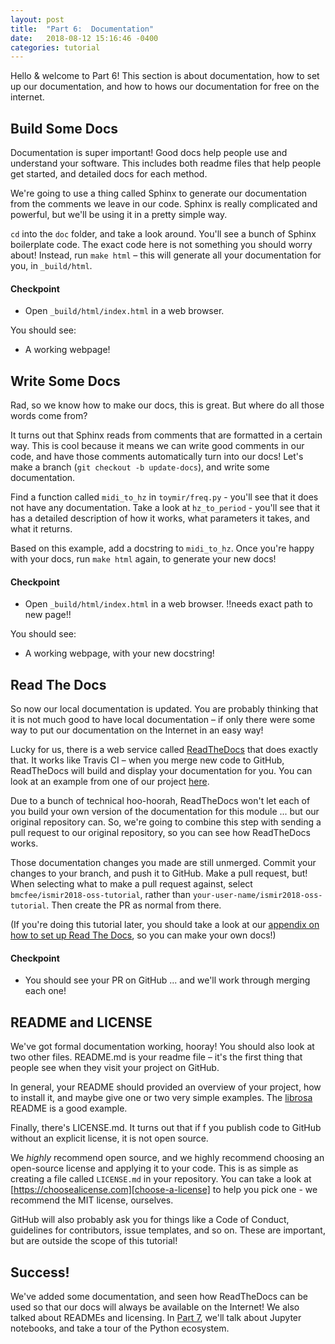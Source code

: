 ```yaml
---
layout: post
title:  "Part 6:  Documentation"
date:   2018-08-12 15:16:46 -0400
categories: tutorial
---
```

Hello & welcome to Part 6!  This section is about documentation, how to set up our documentation, and how to hows our documentation for free on the internet.

## Build Some Docs

Documentation is super important!  Good docs help people use and understand your software.  This includes both readme files that help people get started, and detailed docs for each method.

We're going to use a thing called Sphinx to generate our documentation from the comments we leave in our code.  Sphinx is really complicated and powerful, but we'll be using it in a pretty simple way.

`cd` into the `doc` folder, and take a look around.  You'll see a bunch of Sphinx boilerplate code.  The exact code here is not something you should worry about!  Instead, run `make html` – this will generate all your documentation for you, in `_build/html`.

#### Checkpoint

- Open `_build/html/index.html` in a web browser.

You should see:
- A working webpage!


## Write Some Docs

Rad, so we know how to make our docs, this is great.  But where do all those words come from?

It turns out that Sphinx reads from comments that are formatted in a certain way.  This is cool because it means we can write good comments in our code, and have those comments automatically turn into our docs!  Let's make a branch (`git checkout -b update-docs`), and write some documentation.

Find a function called `midi_to_hz` in `toymir/freq.py` - you'll see that it does not have any documentation.  Take a look at `hz_to_period` - you'll see that it has a detailed description of how it works, what parameters it takes, and what it returns.

Based on this example, add a docstring to `midi_to_hz`.  Once you're happy with your docs, run `make html` again, to generate your new docs!

#### Checkpoint

- Open `_build/html/index.html` in a web browser. !!needs exact path to new page!!

You should see:
- A working webpage, with your new docstring!


##  Read The Docs

So now our local documentation is updated.  You are probably thinking that it is not much good to have local documentation – if only there were some way to put our documentation on the Internet in an easy way!

Lucky for us, there is a web service called [ReadTheDocs][readthedocs] that does exactly that.  It works like Travis CI – when you merge new code to GitHub, ReadTheDocs will build and display your documentation for you.  You can look at an example from one of our project [here][amen-docs].

Due to a bunch of technical hoo-hoorah, ReadTheDocs won't let each of you build your own version of the documentation for this module ... but our original repository can.  So, we're going to combine this step with sending a pull request to our original repository, so you can see how ReadTheDocs works.

Those documentation changes you made are still unmerged.  Commit your changes to your branch, and push it to GitHub.  Make a pull request, but!  When selecting what to make a pull request against, select `bmcfee/ismir2018-oss-tutorial`, rather than `your-user-name/ismir2018-oss-tutorial`.  Then create the PR as normal from there.

(If you're doing this tutorial later, you should take a look at our [appendix on how to set up Read The Docs](appendix-1), so you can make your own docs!)

#### Checkpoint

- You should see your PR on GitHub ... and we'll work through merging each one!


## README and LICENSE

We've got formal documentation working, hooray!  You should also look at two other files.  README.md is your readme file – it's the first thing that people see when they visit your project on GitHub.

In general, your README should provided an overview of your project, how to install it, and maybe give one or two very simple examples.  The [librosa][librosa-github] README is a good example.

Finally, there's LICENSE.md.  It turns out that if f you publish code to GitHub without an explicit license, it is not open source.

We _highly_ recommend open source, and we highly recommend choosing an open-source license and applying it to your code.  This is as simple as creating a file called `LICENSE.md` in your repository.  You can take a look at [https://choosealicense.com][choose-a-license] to help you pick one - we recommend the MIT license, ourselves.

GitHub will also probably ask you for things like a Code of Conduct, guidelines for contributors, issue templates, and so on.  These are important, but are outside the scope of this tutorial!

## Success!

We've added some documentation, and seen how ReadTheDocs can be used so that our docs will always be available on the Internet!  We also talked about READMEs and licensing.  In [Part 7][tutorial-part-7], we'll talk about Jupyter notebooks, and take a tour of the Python ecosystem.

[librosa-github]: https://github.com/librosa/librosa
[tutorial-part-7]: https://bmcfee.github.io/ismir2018-oss-tutorial/tutorial/2018/08/11/part-7.html
[readthedocs]: https://readthedocs.org/
[amen-docs]: https://amen.readthedocs.io/en/latest/
[choose-a-license]: https://choosealicense.com/
[tutorial-part-7]: https://bmcfee.github.io/ismir2018-oss-tutorial/tutorial/2018/08/08/appendix-1.html
